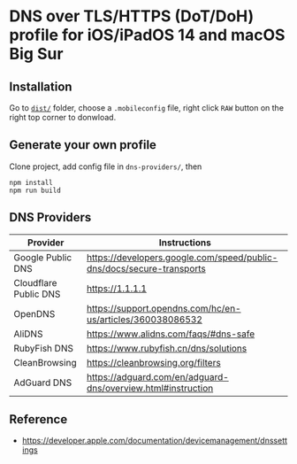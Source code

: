 # DNS over TLS/HTTPS (DoT/DoH) profile for iOS/iPadOS 14 and macOS Big Sur

## Installation

Go to [`dist/`](./dist) folder, choose a `.mobileconfig` file, right click `RAW` button on the right top corner to donwload.

## Generate your own profile

Clone project, add config file in `dns-providers/`, then

```shell
npm install
npm run build
```

## DNS Providers

| Provider | Instructions |
|---|---|
| Google Public DNS | https://developers.google.com/speed/public-dns/docs/secure-transports |
| Cloudflare Public DNS | https://1.1.1.1 |
| OpenDNS | https://support.opendns.com/hc/en-us/articles/360038086532 |
| AliDNS | https://www.alidns.com/faqs/#dns-safe |
| RubyFish DNS | https://www.rubyfish.cn/dns/solutions |
| CleanBrowsing | https://cleanbrowsing.org/filters |
| AdGuard DNS | https://adguard.com/en/adguard-dns/overview.html#instruction |


## Reference

+ https://developer.apple.com/documentation/devicemanagement/dnssettings
